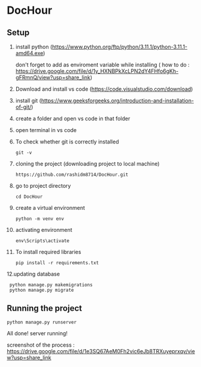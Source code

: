 # DocHour


## Setup
1. install python (https://www.python.org/ftp/python/3.11.1/python-3.11.1-amd64.exe)
    
    don't forget to add as enviroment variable while installing ( how to do : https://drive.google.com/file/d/1y_HXNBPkXcLPN2dY4FHfo6gKh-gFRmnQ/view?usp=share_link)

2. Download and install vs code (https://code.visualstudio.com/download)

3. install git (https://www.geeksforgeeks.org/introduction-and-installation-of-git/)

4. create a folder and open vs code in that folder

5. open terminal in vs code

6. To check whether git is correctly installed

      `git -v`

7. cloning the project (downloading project to local machine)

      `https://github.com/rashidm8714/DocHour.git` 

8. go to project directory

      `cd DocHour`
      
9. create a virtual environment

    `python -m venv env`
    
10. activating environment

      `env\Scripts\activate`

11. To install required libraries 

     `pip install -r requirements.txt`
     
12.updating database

     python manage.py makemigrations
     python manage.py migrate
     
## Running the project

`python manage.py runserver`

All done! server running!


screenshot of the process : https://drive.google.com/file/d/1e3SQ67AeM0Fh2vic6eJb8TRXuyeprxqv/view?usp=share_link

